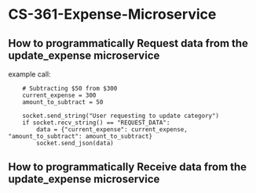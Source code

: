 # CS-361-Expense-Microservice

## How to programmatically Request data from the update_expense microservice

example call:
```
    # Subtracting $50 from $300
    current_expense = 300
    amount_to_subtract = 50

    socket.send_string("User requesting to update category")
    if socket.recv_string() == "REQUEST_DATA":
        data = {"current_expense": current_expense, "amount_to_subtract": amount_to_subtract}
        socket.send_json(data)
```

## How to programmatically Receive data from the update_expense microservice
